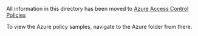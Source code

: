 All information in this directory has been moved to [Azure Access Control Policies](../access-control-policies/)

To view the Azure policy samples, navigate to the Azure folder from there.
